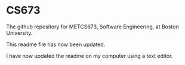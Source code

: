 # CS673
The github repository for METCS673, Software Engineering, at Boston University.

This readme file has now been updated.

I have now updated the readme on my computer using a text editor.